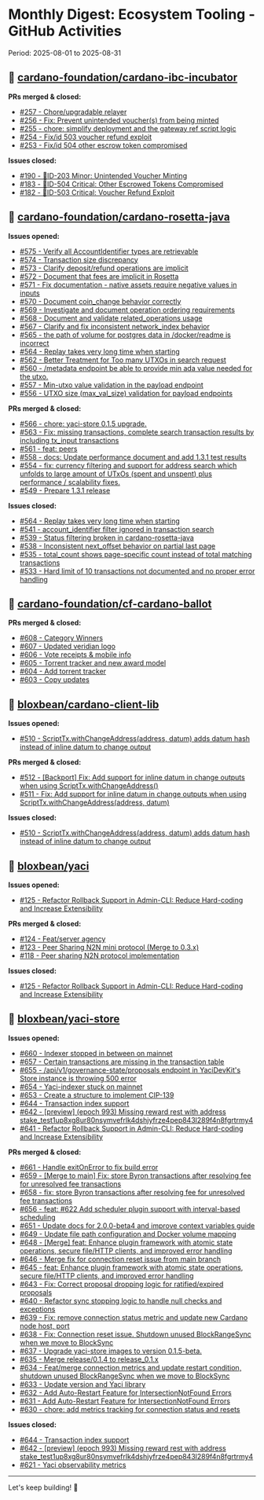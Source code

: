# Monthly Digest: Ecosystem Tooling - GitHub Activities

Period: 2025-08-01 to 2025-08-31

## 🔹 [cardano-foundation/cardano-ibc-incubator](https://github.com/cardano-foundation/cardano-ibc-incubator)

**PRs merged & closed:**
- [#257 - Chore/upgradable relayer](https://github.com/cardano-foundation/cardano-ibc-incubator/pull/257)
- [#256 - Fix: Prevent unintended voucher(s) from being minted](https://github.com/cardano-foundation/cardano-ibc-incubator/pull/256)
- [#255 - chore: simplify deployment and the gateway ref script logic](https://github.com/cardano-foundation/cardano-ibc-incubator/pull/255)
- [#254 - Fix/id 503 voucher refund exploit](https://github.com/cardano-foundation/cardano-ibc-incubator/pull/254)
- [#253 - Fix/id 504 other escrow token compromised](https://github.com/cardano-foundation/cardano-ibc-incubator/pull/253)

**Issues closed:**
- [#190 - 🚨ID-203 Minor: Unintended Voucher Minting](https://github.com/cardano-foundation/cardano-ibc-incubator/issues/190)
- [#183 - 🚨ID-504 Critical: Other Escrowed Tokens Compromised](https://github.com/cardano-foundation/cardano-ibc-incubator/issues/183)
- [#182 - 🚨ID-503 Critical: Voucher Refund Exploit](https://github.com/cardano-foundation/cardano-ibc-incubator/issues/182)

## 🔹 [cardano-foundation/cardano-rosetta-java](https://github.com/cardano-foundation/cardano-rosetta-java)

**Issues opened:**
- [#575 - Verify all AccountIdentifier types are retrievable](https://github.com/cardano-foundation/cardano-rosetta-java/issues/575)
- [#574 - Transaction size discrepancy](https://github.com/cardano-foundation/cardano-rosetta-java/issues/574)
- [#573 - Clarify deposit/refund operations are implicit](https://github.com/cardano-foundation/cardano-rosetta-java/issues/573)
- [#572 - Document that fees are implicit in Rosetta](https://github.com/cardano-foundation/cardano-rosetta-java/issues/572)
- [#571 - Fix documentation - native assets require negative values in inputs](https://github.com/cardano-foundation/cardano-rosetta-java/issues/571)
- [#570 - Document coin_change behavior correctly](https://github.com/cardano-foundation/cardano-rosetta-java/issues/570)
- [#569 - Investigate and document operation ordering requirements](https://github.com/cardano-foundation/cardano-rosetta-java/issues/569)
- [#568 - Document and validate related_operations usage](https://github.com/cardano-foundation/cardano-rosetta-java/issues/568)
- [#567 - Clarify and fix inconsistent network_index behavior](https://github.com/cardano-foundation/cardano-rosetta-java/issues/567)
- [#565 - the path of volume for postgres data in /docker/readme is incorrect](https://github.com/cardano-foundation/cardano-rosetta-java/issues/565)
- [#564 - Replay takes very long time when starting](https://github.com/cardano-foundation/cardano-rosetta-java/issues/564)
- [#562 - Better Treatment for Too many UTXOs in search request](https://github.com/cardano-foundation/cardano-rosetta-java/issues/562)
- [#560 - /metadata endpoint be able to provide min ada value needed for the utxo.](https://github.com/cardano-foundation/cardano-rosetta-java/issues/560)
- [#557 - Min-utxo value validation in the payload endpoint](https://github.com/cardano-foundation/cardano-rosetta-java/issues/557)
- [#556 - UTXO size (max_val_size) validation for payload endpoints](https://github.com/cardano-foundation/cardano-rosetta-java/issues/556)

**PRs merged & closed:**
- [#566 - chore: yaci-store 0.1.5 upgrade.](https://github.com/cardano-foundation/cardano-rosetta-java/pull/566)
- [#563 - Fix: missing transactions, complete search transaction results by including tx_input transactions](https://github.com/cardano-foundation/cardano-rosetta-java/pull/563)
- [#561 - feat: peers](https://github.com/cardano-foundation/cardano-rosetta-java/pull/561)
- [#558 - docs: Update performance document and add 1.3.1 test results](https://github.com/cardano-foundation/cardano-rosetta-java/pull/558)
- [#554 - fix: currency filtering and support for address search which unfolds to large amount of UTxOs (spent and unspent) plus performance / scalability fixes.](https://github.com/cardano-foundation/cardano-rosetta-java/pull/554)
- [#549 - Prepare 1.3.1 release](https://github.com/cardano-foundation/cardano-rosetta-java/pull/549)

**Issues closed:**
- [#564 - Replay takes very long time when starting](https://github.com/cardano-foundation/cardano-rosetta-java/issues/564)
- [#541 - account_identifier filter ignored in transaction search](https://github.com/cardano-foundation/cardano-rosetta-java/issues/541)
- [#539 - Status filtering broken in cardano-rosetta-java](https://github.com/cardano-foundation/cardano-rosetta-java/issues/539)
- [#538 - Inconsistent next_offset behavior on partial last page](https://github.com/cardano-foundation/cardano-rosetta-java/issues/538)
- [#535 - total_count shows page-specific count instead of total matching transactions](https://github.com/cardano-foundation/cardano-rosetta-java/issues/535)
- [#533 - Hard limit of 10 transactions not documented and no proper error handling](https://github.com/cardano-foundation/cardano-rosetta-java/issues/533)

## 🔹 [cardano-foundation/cf-cardano-ballot](https://github.com/cardano-foundation/cf-cardano-ballot)

**PRs merged & closed:**
- [#608 - Category Winners](https://github.com/cardano-foundation/cf-cardano-ballot/pull/608)
- [#607 - Updated veridian logo](https://github.com/cardano-foundation/cf-cardano-ballot/pull/607)
- [#606 - Vote receipts & mobile info](https://github.com/cardano-foundation/cf-cardano-ballot/pull/606)
- [#605 - Torrent tracker and new award model](https://github.com/cardano-foundation/cf-cardano-ballot/pull/605)
- [#604 - Add torrent tracker](https://github.com/cardano-foundation/cf-cardano-ballot/pull/604)
- [#603 - Copy updates](https://github.com/cardano-foundation/cf-cardano-ballot/pull/603)

## 🔹 [bloxbean/cardano-client-lib](https://github.com/bloxbean/cardano-client-lib)

**Issues opened:**
- [#510 - ScriptTx.withChangeAddress(address, datum) adds datum hash instead of inline datum to change output](https://github.com/bloxbean/cardano-client-lib/issues/510)

**PRs merged & closed:**
- [#512 - [Backport] Fix: Add support for inline datum in change outputs when using ScriptTx.withChangeAddress()](https://github.com/bloxbean/cardano-client-lib/pull/512)
- [#511 -  Fix: Add support for inline datum in change outputs when using ScriptTx.withChangeAddress(address, datum)](https://github.com/bloxbean/cardano-client-lib/pull/511)

**Issues closed:**
- [#510 - ScriptTx.withChangeAddress(address, datum) adds datum hash instead of inline datum to change output](https://github.com/bloxbean/cardano-client-lib/issues/510)

## 🔹 [bloxbean/yaci](https://github.com/bloxbean/yaci)

**Issues opened:**
- [#125 - Refactor Rollback Support in Admin-CLI: Reduce Hard-coding and Increase Extensibility](https://github.com/bloxbean/yaci/issues/125)

**PRs merged & closed:**
- [#124 - Feat/server agency](https://github.com/bloxbean/yaci/pull/124)
- [#123 - Peer Sharing N2N mini protocol (Merge to 0.3.x)](https://github.com/bloxbean/yaci/pull/123)
- [#118 - Peer sharing N2N protocol implementation](https://github.com/bloxbean/yaci/pull/118)

**Issues closed:**
- [#125 - Refactor Rollback Support in Admin-CLI: Reduce Hard-coding and Increase Extensibility](https://github.com/bloxbean/yaci/issues/125)

## 🔹 [bloxbean/yaci-store](https://github.com/bloxbean/yaci-store)

**Issues opened:**
- [#660 - Indexer stopped in between on mainnet](https://github.com/bloxbean/yaci-store/issues/660)
- [#657 - Certain transactions are missing in the transaction table](https://github.com/bloxbean/yaci-store/issues/657)
- [#655 - /api/v1/governance-state/proposals endpoint in YaciDevKit's Store instance is throwing 500 error](https://github.com/bloxbean/yaci-store/issues/655)
- [#654 - Yaci-indexer stuck on mainnet](https://github.com/bloxbean/yaci-store/issues/654)
- [#653 - Create a structure to implement CIP-139](https://github.com/bloxbean/yaci-store/issues/653)
- [#644 - Transaction index support](https://github.com/bloxbean/yaci-store/issues/644)
- [#642 - [preview] (epoch 993) Missing reward rest with address stake_test1up8xg8ur80nsymvefrlk4dshjyfrze4pep843l289f4n8fgrtrmy4](https://github.com/bloxbean/yaci-store/issues/642)
- [#641 - Refactor Rollback Support in Admin-CLI: Reduce Hard-coding and Increase Extensibility](https://github.com/bloxbean/yaci-store/issues/641)

**PRs merged & closed:**
- [#661 - Handle exitOnError to fix build error](https://github.com/bloxbean/yaci-store/pull/661)
- [#659 - [Merge to main] Fix: store Byron transactions after resolving fee for unresolved fee transactions ](https://github.com/bloxbean/yaci-store/pull/659)
- [#658 - fix:  store Byron transactions after resolving fee for unresolved fee transactions](https://github.com/bloxbean/yaci-store/pull/658)
- [#656 - feat: #622 Add scheduler plugin support with interval-based scheduling](https://github.com/bloxbean/yaci-store/pull/656)
- [#651 - Update docs for 2.0.0-beta4 and improve context variables guide](https://github.com/bloxbean/yaci-store/pull/651)
- [#649 - Update file path configuration and Docker volume mapping](https://github.com/bloxbean/yaci-store/pull/649)
- [#648 - [Merge] feat: Enhance plugin framework with atomic state operations, secure file/HTTP clients, and improved error handling](https://github.com/bloxbean/yaci-store/pull/648)
- [#646 - Merge fix for connection reset issue from main branch](https://github.com/bloxbean/yaci-store/pull/646)
- [#645 - feat: Enhance plugin framework with atomic state operations, secure file/HTTP clients, and improved error handling](https://github.com/bloxbean/yaci-store/pull/645)
- [#643 - Fix: Correct proposal dropping logic for ratified/expired proposals](https://github.com/bloxbean/yaci-store/pull/643)
- [#640 - Refactor sync stopping logic to handle null checks and exceptions](https://github.com/bloxbean/yaci-store/pull/640)
- [#639 - Fix: remove connection status metric and update new Cardano node host, port](https://github.com/bloxbean/yaci-store/pull/639)
- [#638 - Fix: Connection reset issue. Shutdown unused BlockRangeSync when we move to BlockSync](https://github.com/bloxbean/yaci-store/pull/638)
- [#637 - Upgrade yaci-store images to version 0.1.5-beta.](https://github.com/bloxbean/yaci-store/pull/637)
- [#635 - Merge release/0.1.4 to release_0.1.x](https://github.com/bloxbean/yaci-store/pull/635)
- [#634 - Feat/merge connection metrics and update restart condition, shutdown unused BlockRangeSync when we move to BlockSync](https://github.com/bloxbean/yaci-store/pull/634)
- [#633 - Update version and Yaci library](https://github.com/bloxbean/yaci-store/pull/633)
- [#632 - Add Auto-Restart Feature for IntersectionNotFound Errors](https://github.com/bloxbean/yaci-store/pull/632)
- [#631 -  Add Auto-Restart Feature for IntersectionNotFound Errors](https://github.com/bloxbean/yaci-store/pull/631)
- [#630 - chore: add metrics tracking for connection status and resets](https://github.com/bloxbean/yaci-store/pull/630)

**Issues closed:**
- [#644 - Transaction index support](https://github.com/bloxbean/yaci-store/issues/644)
- [#642 - [preview] (epoch 993) Missing reward rest with address stake_test1up8xg8ur80nsymvefrlk4dshjyfrze4pep843l289f4n8fgrtrmy4](https://github.com/bloxbean/yaci-store/issues/642)
- [#621 - Yaci observability metrics](https://github.com/bloxbean/yaci-store/issues/621)


---

Let's keep building! 🚀
